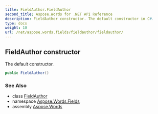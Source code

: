 ```yaml
---
title: FieldAuthor.FieldAuthor
second_title: Aspose.Words for .NET API Reference
description: FieldAuthor constructor. The default constructor in C#.
type: docs
weight: 10
url: /net/aspose.words.fields/fieldauthor/fieldauthor/
---
```

## FieldAuthor constructor

The default constructor.

```csharp
public FieldAuthor()
```

### See Also

* class [FieldAuthor](../)
* namespace [Aspose.Words.Fields](../../fieldauthor/)
* assembly [Aspose.Words](../../../)
